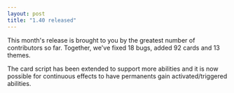 ```yaml
---
layout: post
title: "1.40 released"
---
```



This month's release is brought to you by the greatest number of contributors
so far. Together, we've fixed 18 bugs, added 92 cards and 13 themes. 

The card script has been extended to support more abilities and it is now
possible for continuous effects to have permanents gain activated/triggered
abilities.

